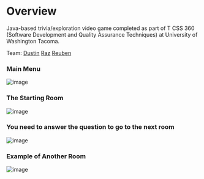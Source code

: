 # Overview

Java-based trivia/exploration video game completed as part of T CSS 360 (Software Development and Quality Assurance Techniques) at University of Washington Tacoma.

Team: <a href="https://github.com/drcapybara">Dustin</a>
<a href="https://github.com/RazConsta">Raz</a>
<a href="https://github.com/reuben-keller">Reuben</a>

### Main Menu
![image](https://github.com/drcapybara/OfficeEscape2/assets/66283215/87b4278b-e5c8-4a21-b03c-d08a56d88228)
### The Starting Room
![image](https://github.com/drcapybara/OfficeEscape2/assets/66283215/a6502d91-02d3-4cee-9f52-5af4d96bb672)
### You need to answer the question to go to the next room
![image](https://github.com/drcapybara/OfficeEscape2/assets/66283215/4343c952-0e88-419b-84d7-b9e9a347f71c)
### Example of Another Room
![image](https://github.com/drcapybara/OfficeEscape2/assets/66283215/02bee926-3a89-4c0b-ab69-b8b561113349)


